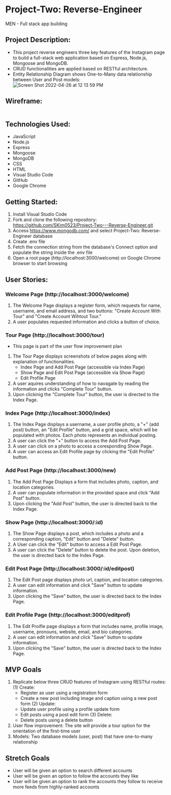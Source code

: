 # Project-Two: Reverse-Engineer
MEN - Full stack app building

## **Project Description:**
- This project reverse engineers three key features of the Instagram page to build a full-stack web application based on Express, Node.js, Mongoose and MongoDB. 
- CRUD functionalities are applied based on RESTful architecture.
- Entity Relationship Diagram shows One-to-Many data relationship between User and Post models:
![Screen Shot 2022-04-26 at 12 13 59 PM](https://user-images.githubusercontent.com/79298250/165356456-4b5f5b47-648b-46b0-b195-07e7f3354895.png)

## **Wireframe:**
<img src="" alt="" width=""/></img>

## **Technologies Used:**
- JavaScript
- Node.js
- Express
- Mongoose
- MongoDB
- CSS
- HTML
- Visual Studio Code
- GitHub
- Google Chrome

## **Getting Started:**
1. Install Visual Studio Code
2. Fork and clone the following repository: https://github.com/SKim0523/Project-Two---Reverse-Engineer.git
3. Access https://www.mongodb.com/ and select Project-Two: Reverse-Engineer database
4. Create .env file
5. Fetch the connection string from the database's Connect option and populate the string inside the .env file
7. Open a root page (http://localhost:3000/welcome) on Google Chrome browser to start browsing

## **User Stories:**

### Welcome Page (http://localhost:3000/welcome) 
1. The Welcome Page displays a register form, which requests for name, username, and email address, and two buttons: "Create Account With Tour" and "Create Account Wihtout Tour."
2. A user populates requested information and clicks a button of choice.

### Tour Page (http://localhost:3000/tour)
* This page is part of the user flow improvement plan
1. The Tour Page displays screenshots of below pages along with explanation of functionalities.
   - Index Page and Add Post Page (accessible via Index Page)
   - Show Page and Edit Post Page (accessible via Show Page)
   - Edit Profile Page
2. A user aquires understanding of how to navagate by reading the information and clicks "Complete Tour" button.
3. Upon clickinig the "Complete Tour" button, the user is directed to the Index Page.

### Index Page (http://localhost:3000/index)
1. The Index Page displays a username, a user profile photo, a "+" (add post) button, an "Edit Profile" button, and a grid space, which will be populated with photos. Each photo represents an individual posting.
2. A user can click the "+" button to access the Add Post Page.
3. A user can click on a photo to access a coresponding Show Page.
4. A user can access an Edit Profile page by clicking the "Edit Profile" button.

### Add Post Page (http://localhost:3000/new)
1. The Add Post Page Displays a form that includes photo, caption, and location categories.
2. A user can populate information in the provided space and click "Add Post" button.
3. Upon clicking the "Add Post" button, the user is directed back to the Index Page.

### Show Page (http://localhost:3000/:id)
1. The Show Page displays a post, which includes a photo and a corresponding caption, "Edit" button and "Delete" button. 
2. A User can click the "Edit" button to access a Edit Post Page.
3. A user can click the "Delete" button to delete the post. Upon deletion, the user is directed back to the Index Page.

### Edit Post Page (http://localhost:3000/:id/editpost)
1. The Edit Post page displays photo url, caption, and location categories.
2. A user can edit information and click "Save" button to update information.
3. Upon clicking the "Save" button, the user is directed back to the Index Page.

### Edit Profile Page (http://localhost:3000/editprof)
1. The Edit Proifle page displays a form that includes name, profile image, username, pronouns, website, email, and bio categories.
2. A user can edit information and click "Save" button to update information.
3. Upon clicking the "Save" button, the user is directed back to the Index Page.

## **MVP Goals**
1. Replicate below three CRUD features of Instagram using RESTful routes:
   (1) Create: 
      - Register as user using a registration form
      - Create a new post including image and caption using a new post form
   (2) Update:
      - Update user profile using a profile update form
      - Edit posts using a post edit form
   (3) Delete:
      - Delete posts using a delete button
2. User flow improvement: The site will provide a tour option for the orientation of the first-time user
3. Models: Two database models (user, post) that have one-to-many relationship

## **Stretch Goals**
- User will be given an option to search different accounts
- User will be given an option to follow the accounts they like
- User will be given an option to rank the accounts they follow to receive more feeds from highly-ranked accounts 

